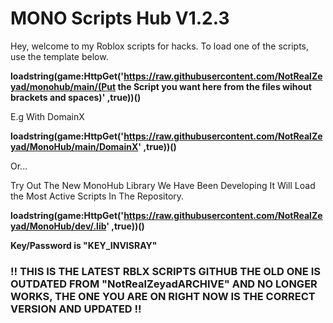 # MONO Scripts Hub V1.2.3

Hey, welcome to my Roblox scripts for hacks. To load one of the scripts, use the template below.

**loadstring(game:HttpGet('https://raw.githubusercontent.com/NotRealZeyad/monohub/main/(Put the Script you want here from the files wihout brackets and spaces)' ,true))()**

E.g With DomainX

**loadstring(game:HttpGet('https://raw.githubusercontent.com/NotRealZeyad/MonoHub/main/DomainX' ,true))()**


Or...

Try Out The New MonoHub Library We Have Been Developing It Will Load the Most Active Scripts In The Repository.

**loadstring(game:HttpGet('https://raw.githubusercontent.com/NotRealZeyad/MonoHub/dev/.lib' ,true))()**

**Key/Password is "KEY_INVISRAY"**

### ‼ THIS IS THE LATEST RBLX SCRIPTS GITHUB THE OLD ONE IS OUTDATED FROM "NotRealZeyadARCHIVE" AND NO LONGER WORKS, THE ONE YOU ARE ON RIGHT NOW IS THE CORRECT VERSION AND UPDATED ‼


